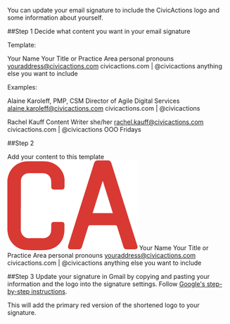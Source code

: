 You can update your email signature to include the CivicActions logo and some information about yourself.

##Step 1
Decide what content you want in your email signature

Template:

Your Name
Your Title or Practice Area
personal pronouns 
youraddress@civicactions.com
civicactions.com   |   @civicactions
anything else you want to include

Examples:

Alaine Karoleff, PMP, CSM
Director of Agile Digital Services
alaine.karoleff@civicactions.com
civicactions.com   |   @civicactions


Rachel Kauff
Content Writer
she/her
rachel.kauff@civicactions.com
civicactions.com   |   @civicactions
OOO Fridays

##Step 2

Add your content to this template
<img alt="CivicActions short logo" src="https://raw.githubusercontent.com/CivicActions/style-guide/master/docs/img/CA-Short-Logo-Red-296x204.png" title="CivicActions short logo">
Your Name
Your Title or Practice Area
personal pronouns 
youraddress@civicactions.com
civicactions.com   |   @civicactions
anything else you want to include


##Step 3
Update your signature in Gmail by copying and pasting your information and the logo into the signature settings. Follow [Google's step-by-step instructions](https://support.google.com/mail/answer/8395?co=GENIE.Platform%3DDesktop&hl=en).

This will add the primary red version of the shortened logo to your signature.
